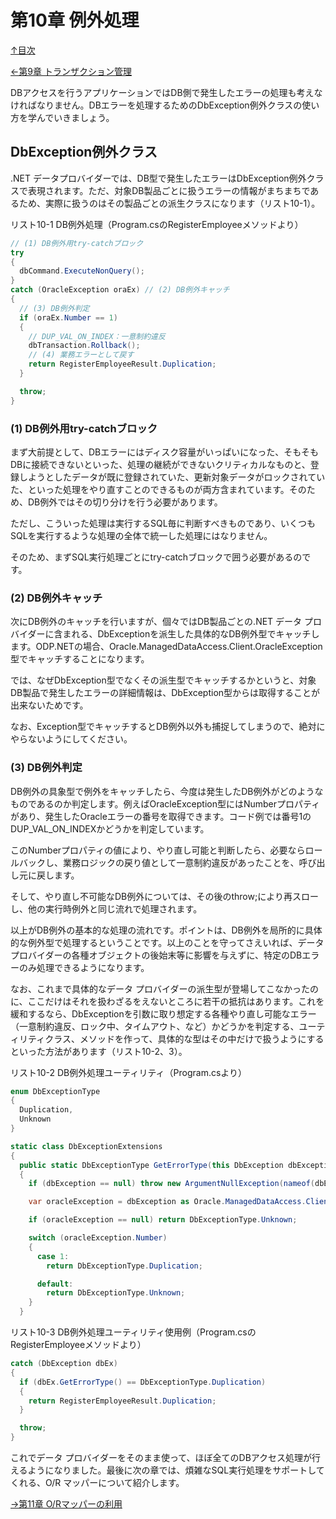 第10章 例外処理
=====

[↑目次](..\README.md "目次")

[←第9章 トランザクション管理](09-manage-transaction.md)

DBアクセスを行うアプリケーションではDB側で発生したエラーの処理も考えなければなりません。DBエラーを処理するためのDbException例外クラスの使い方を学んでいきましょう。

## DbException例外クラス

.NET データプロバイダーでは、DB型で発生したエラーはDbException例外クラスで表現されます。ただ、対象DB製品ごとに扱うエラーの情報がまちまちであるため、実際に扱うのはその製品ごとの派生クラスになります（リスト10-1）。

リスト10-1 DB例外処理（Program.csのRegisterEmployeeメソッドより）

```csharp
// (1) DB例外用try-catchブロック
try
{
  dbCommand.ExecuteNonQuery();
}
catch (OracleException oraEx) // (2) DB例外キャッチ
{
  // (3) DB例外判定
  if (oraEx.Number == 1)
  {
    // DUP_VAL_ON_INDEX：一意制約違反
    dbTransaction.Rollback();
    // (4) 業務エラーとして戻す
    return RegisterEmployeeResult.Duplication;
  }

  throw;
}
```

### (1) DB例外用try-catchブロック

まず大前提として、DBエラーにはディスク容量がいっぱいになった、そもそもDBに接続できないといった、処理の継続ができないクリティカルなものと、登録しようとしたデータが既に登録されていた、更新対象データがロックされていた、といった処理をやり直すことのできるものが両方含まれています。そのため、DB例外ではその切り分けを行う必要があります。

ただし、こういった処理は実行するSQL毎に判断すべきものであり、いくつもSQLを実行するような処理の全体で統一した処理にはなりません。

そのため、まずSQL実行処理ごとにtry-catchブロックで囲う必要があるのです。

### (2) DB例外キャッチ

次にDB例外のキャッチを行いますが、個々ではDB製品ごとの.NET データ プロバイダーに含まれる、DbExceptionを派生した具体的なDB例外型でキャッチします。ODP.NETの場合、Oracle.ManagedDataAccess.Client.OracleException型でキャッチすることになります。

では、なぜDbException型でなくその派生型でキャッチするかというと、対象DB製品で発生したエラーの詳細情報は、DbException型からは取得することが出来ないためです。

なお、Exception型でキャッチするとDB例外以外も捕捉してしまうので、絶対にやらないようにしてください。

### (3) DB例外判定

DB例外の具象型で例外をキャッチしたら、今度は発生したDB例外がどのようなものであるのか判定します。例えばOracleException型にはNumberプロパティがあり、発生したOracleエラーの番号を取得できます。コード例では番号1のDUP_VAL_ON_INDEXかどうかを判定しています。

このNumberプロパティの値により、やり直し可能と判断したら、必要ならロールバックし、業務ロジックの戻り値として一意制約違反があったことを、呼び出し元に戻します。

そして、やり直し不可能なDB例外については、その後のthrow;により再スローし、他の実行時例外と同じ流れで処理されます。

以上がDB例外の基本的な処理の流れです。ポイントは、DB例外を局所的に具体的な例外型で処理するということです。以上のことを守ってさえいれば、データ プロバイダーの各種オブジェクトの後始末等に影響を与えずに、特定のDBエラーのみ処理できるようになります。


なお、これまで具体的なデータ プロバイダーの派生型が登場してこなかったのに、ここだけはそれを扱わざるをえないところに若干の抵抗はあります。これを緩和するなら、DbExceptionを引数に取り想定する各種やり直し可能なエラー（一意制約違反、ロック中、タイムアウト、など）かどうかを判定する、ユーティリティクラス、メソッドを作って、具体的な型はその中だけで扱うようにするといった方法があります（リスト10-2、3）。

リスト10-2 DB例外処理ユーティリティ（Program.csより）

```csharp
enum DbExceptionType
{
  Duplication,
  Unknown
}

static class DbExceptionExtensions
{
  public static DbExceptionType GetErrorType(this DbException dbException)
  {
    if (dbException == null) throw new ArgumentNullException(nameof(dbException));

    var oracleException = dbException as Oracle.ManagedDataAccess.Client.OracleException;

    if (oracleException == null) return DbExceptionType.Unknown;

    switch (oracleException.Number)
    {
      case 1:
        return DbExceptionType.Duplication;

      default:
        return DbExceptionType.Unknown;
    }
  }
```

リスト10-3 DB例外処理ユーティリティ使用例（Program.csのRegisterEmployeeメソッドより）

```csharp
catch (DbException dbEx)
{
  if (dbEx.GetErrorType() == DbExceptionType.Duplication)
  {
    return RegisterEmployeeResult.Duplication;
  }

  throw;
}
```


これでデータ プロバイダーをそのまま使って、ほぼ全てのDBアクセス処理が行えるようになりました。最後に次の章では、煩雑なSQL実行処理をサポートしてくれる、O/R マッパーについて紹介します。

[→第11章 O/Rマッパーの利用](11-or-mapper.md)
